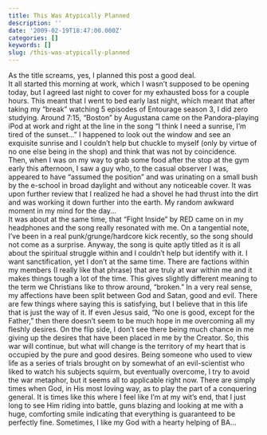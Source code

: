```yaml
---
title: This Was Atypically Planned
description: ''
date: '2009-02-19T18:47:00.000Z'
categories: []
keywords: []
slug: /this-was-atypically-planned
---
```


As the title screams, yes, I planned this post a good deal.  
It all started this morning at work, which I wasn’t supposed to be opening today, but I agreed last night to cover for my exhausted boss for a couple hours. This meant that I went to bed early last night, which meant that after taking my “break” watching 5 episodes of Entourage season 3, I did zero studying. Around 7:15, “Boston” by Augustana came on the Pandora-playing iPod at work and right at the line in the song “I think I need a sunrise, I’m tired of the sunset…” I happened to look out the window and see an exquisite sunrise and I couldn’t help but chuckle to myself (only by virtue of no one else being in the shop) and think that was not by coincidence.  
Then, when I was on my way to grab some food after the stop at the gym early this afternoon, I saw a guy who, to the casual observer I was, appeared to have “assumed the position” and was urinating on a small bush by the e-school in broad daylight and without any noticeable cover. It was upon further review that I realized he had a shovel he had thrust into the dirt and was working it down further into the earth. My random awkward moment in my mind for the day…  
It was about at the same time, that “Fight Inside” by RED came on in my headphones and the song really resonated with me. On a tangential note, I’ve been in a real punk/grunge/hardcore kick recently, so the song should not come as a surprise. Anyway, the song is quite aptly titled as it is all about the spiritual struggle within and I couldn’t help but identify with it. I want sanctification, yet I don’t at the same time. There are factions within my members (I really like that phrase) that are truly at war within me and it makes things tough a lot of the time. This gives slightly different meaning to the term we Christians like to throw around, “broken.” In a very real sense, my affections have been split between God and Satan, good and evil. There are few things where saying this is satisfying, but I believe that in this life that is just the way of it. If even Jesus said, “No one is good, except for the Father,” then there doesn’t seem to be much hope in me overcoming all my fleshly desires. On the flip side, I don’t see there being much chance in me giving up the desires that have been placed in me by the Creator. So, this war will continue, but what will change is the territory of my heart that is occupied by the pure and good desires. Being someone who used to view life as a series of trials brought on by somewhat of an evil-scientist who liked to watch his subjects squirm, but eventually overcome, I try to avoid the war metaphor, but it seems all to applicable right now. There are simply times when God, in His most loving way, as to play the part of a conquering general. It is times like this where I feel like I’m at my wit’s end, that I just long to see Him riding into battle, guns blazing and looking at me with a huge, comforting smile indicating that everything is guaranteed to be perfectly fine. Sometimes, I like my God with a hearty helping of BA…